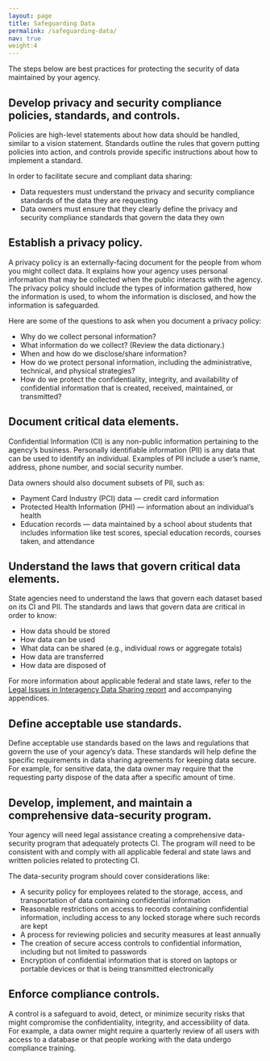 ```yaml
---
layout: page
title: Safeguarding Data
permalink: /safeguarding-data/
nav: true
weight:4
---
```


The steps below are best practices for protecting the security of data maintained by your agency. 

## Develop privacy and security compliance policies, standards, and controls.

Policies are high-level statements about how data should be handled, similar to a vision statement. Standards outline the rules that govern putting policies into action, and controls provide specific instructions about how to implement a standard.

In order to facilitate secure and compliant data sharing:

 * Data requesters must understand the privacy and security compliance standards of the data they are requesting
 * Data owners must ensure that they clearly define the privacy and security compliance standards that govern the data they own
 
## Establish a privacy policy.

A privacy policy is an externally-facing document for the people from whom you might collect data. It explains how your agency uses personal information that may be collected when the public interacts with the agency. The privacy policy should include the types of information gathered, how the information is used, to whom the information is disclosed, and how the information is safeguarded.

Here are some of the questions to ask when you document a privacy policy:

 * Why do we collect personal information?
 * What information do we collect? (Review the data dictionary.)
 * When and how do we disclose/share information?
 * How do we protect personal information, including the administrative, technical, and physical strategies?
 * How do we protect the confidentiality, integrity, and availability of confidential information that is created, received, maintained, or transmitted?

## Document critical data elements.

Confidential Information (CI) is any non-public information pertaining to the agency’s business. Personally identifiable information (PII) is any data that can be used to identify an individual. Examples of PII include a user’s name, address, phone number, and social security number.

Data owners should also document subsets of PII, such as:

 * Payment Card Industry (PCI) data — credit card information
 * Protected Health Information (PHI) — information about an individual’s health
 * Education records — data maintained by a school about students that includes information like test scores, special education records, courses taken, and attendance

## Understand the laws that govern critical data elements.

State agencies need to understand the laws that govern each dataset based on its CI and PII. The standards and laws that govern data are critical in order to know:

 * How data should be stored
 * How data can be used
 * What data can be shared (e.g., individual rows or aggregate totals)
 * How data are transferred
 * How data are disposed of

For more information about applicable federal and state laws, refer to the [Legal Issues in Interagency Data Sharing report](https://portal.ct.gov/-/media/CT-Data/PA-19153-Legal-Issues-in-Interagency-Data-Sharing-Report-11520.pdf) and accompanying appendices.

## Define acceptable use standards.

Define acceptable use standards based on the laws and regulations that govern the use of your agency’s data. These standards will help define the specific requirements in data sharing agreements for keeping data secure. For example, for sensitive data, the data owner may require that the requesting party dispose of the data after a specific amount of time.

## Develop, implement, and maintain a comprehensive data-security program.

Your agency will need legal assistance creating a comprehensive data-security program that adequately protects CI. The program will need to be consistent with and comply with all applicable federal and state laws and written policies related to protecting CI.

The data-security program should cover considerations like:

 * A security policy for employees related to the storage, access, and transportation of data containing confidential information
 * Reasonable restrictions on access to records containing confidential information, including access to any locked storage where such records are kept
 * A process for reviewing policies and security measures at least annually
 * The creation of secure access controls to confidential information, including but not limited to passwords
 * Encryption of confidential information that is stored on laptops or portable devices or that is being transmitted electronically

## Enforce compliance controls.

A control is a safeguard to avoid, detect, or minimize security risks that might compromise the confidentiality, integrity, and accessibility of data. For example, a data owner might require a quarterly review of all users with access to a database or that people working with the data undergo compliance training.
